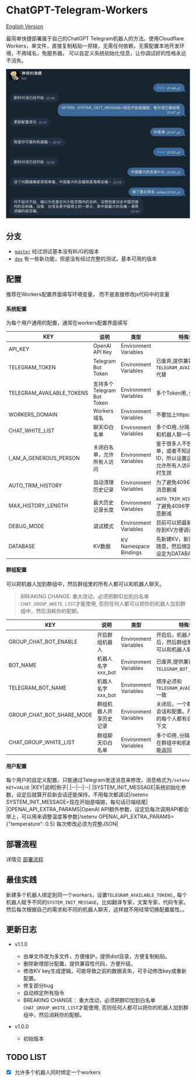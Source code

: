 # ChatGPT-Telegram-Workers

[English Version](README_EN.md)

最简单快捷部署属于自己的ChatGPT Telegram机器人的方法。使用Cloudflare Workers，单文件，直接复制粘贴一把梭，无需任何依赖，无需配置本地开发环境，不用域名，免服务器。
可以自定义系统初始化信息，让你调试好的性格永远不消失。

![](./demo.jpg)

## 分支
- [`master`](https://github.com/TBXark/ChatGPT-Telegram-Workers/tree/master) 经过测试基本没有BUG的版本
- [`dev`](https://github.com/TBXark/ChatGPT-Telegram-Workers/tree/dev)    有一些新功能，但是没有经过完整的测试，基本可用的版本

## 配置

推荐在Workers配置界面填写环境变量， 而不是直接修改js代码中的变量

#### 系统配置
为每个用户通用的配置，通常在workers配置界面填写

|KEY|说明|类型|特殊说明|
|--|--|--|--|
|API_KEY|OpenAI API Key|Environment Variables||
|TELEGRAM_TOKEN|Telegram Bot Token|Environment Variables|已废弃,提供兼容性代码,可用`TELEGRAM_AVAILABLE_TOKENS`代替|
|TELEGRAM_AVAILABLE_TOKENS|支持多个Telegram Bot Token|Environment Variables|多个Token用`,`分隔
|WORKERS_DOMAIN|Workers域名|Environment Variables|不要加上https://|
|CHAT_WHITE_LIST|聊天ID白名单|Environment Variables|多个ID用`,`分隔，不知道ID，和机器人聊一句就能返回|
|I_AM_A_GENEROUS_PERSON|关闭白名单，允许所有人访问|Environment Variables|鉴于很多人不想设置白名单，或者不知道怎么获取ID，所以设置这个选项就能允许所有人访问， 值为`true`时生效|
|AUTO_TRIM_HISTORY|自动清理历史记录|Environment Variables|为了避免4096字符限制，将消息删减|
|MAX_HISTORY_LENGTH|最大历史记录长度|Environment Variables|`AUTO_TRIM_HISTORY开启后` 为了避免4096字符限制，将消息删减|
|DEBUG_MODE|调试模式|Environment Variables|目前可以把最新一条消息保存到KV方便调试|
|DATABASE|KV数据|KV Namespace Bindings|先新建KV，新建的时候名字随意，然后绑定的时候必须设定为DATABASE|

#### 群组配置
可以把机器人加到群组中，然后群组里的所有人都可以和机器人聊天。
> BREAKING CHANGE:
> 重大改动，必须把群ID加到白名单`CHAT_GROUP_WHITE_LIST`才能使用, 否则任何人都可以把你的机器人加到群组中，然后消耗你的配额。

|KEY|说明|类型|特殊说明|
|--|--|--|--|
|GROUP_CHAT_BOT_ENABLE|开启群组机器人|Environment Variables|开启后，机器人加入群组后，然后群组里的所有人都可以和机器人聊天|
|BOT_NAME|机器人名字 xxx_bot|Environment Variables|已废弃,提供兼容性代码,可用`TELEGRAM_BOT_NAME`代替|
|TELEGRAM_BOT_NAME|机器人名字 xxx_bot|Environment Variables|顺序必须和`TELEGRAM_AVAILABLE_TOKENS` 一致|
|GROUP_CHAT_BOT_SHARE_MODE|群组机器人共享历史记录|Environment Variables|关闭后，一个群组只有一个会话和配置。开启的话群组的每个人都有自己的会话上下文|
|CHAT_GROUP_WHITE_LIST|群组聊天ID白名单|Environment Variables|多个ID用`,`分隔，不知道ID，在群组中和机器人聊一句就能返回|

#### 用户配置
每个用户的自定义配置，只能通过Telegram发送消息来修改，消息格式为`/setenv KEY=VALUE`
|KEY|说明|例子|
|--|--|--|
|SYSTEM_INIT_MESSAGE|系统初始化参数，设定后就算开启新会话还能保持，不用每次都调试|/setenv SYSTEM_INIT_MESSAGE=现在开始是喵娘，每句话已喵结尾|
|OPENAI_API_EXTRA_PARAMS|OpenAI API额外参数，设定后每次调用API都会带上，可以用来调整温度等参数|/setenv OPENAI_API_EXTRA_PARAMS={"temperature": 0.5}  每次修改必须为完整JSON|



## 部署流程
详情见 [部署流程](./DEPLOY.md)

## 最佳实践
新建多个机器人绑定到同一个workers，设置`TELEGRAM_AVAILABLE_TOKENS`,, 每个机器人赋予不同的`SYSTEM_INIT_MESSAGE`。比如翻译专家，文案专家，代码专家。然后每次根据自己的需求和不同的机器人聊天，这样就不用经常切换配置属性。。


## 更新日志
- v1.1.0
    - 由单文件改为多文件，方便维护，提供dist目录，方便复制粘贴。
    - 删除新增部分配置，提供兼容性代码，方便升级。
    - 修改KV key生成逻辑，可能导致之前的数据丢失，可手动修改key或重新配置。
    - 修复部分bug
    - 自动绑定所有指令
    - BREAKING CHANGE： 重大改动，必须把群ID加到白名单`CHAT_GROUP_WHITE_LIST`才能使用, 否则任何人都可以把你的机器人加到群组中，然后消耗你的配额。

- v1.0.0
    - 初始版本

## TODO LIST

- [x] 允许多个机器人同时绑定一个workers
